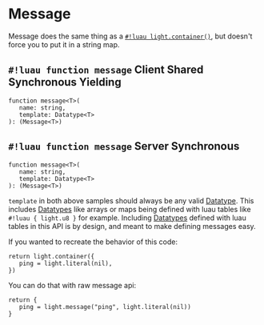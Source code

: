 # Message

Message does the same thing as a [`#!luau light.container()`](./container.md), but doesn't force you to put it in a
string map.

## `#!luau function message` <span class="md-tag md-tag-icon md-tag--client">Client</span> <span class="md-tag md-tag-icon md-tag--shared">Shared</span> <span class="md-tag md-tag-icon md-tag--sync">Synchronous</span> <span class="md-tag md-tag-icon md-tag--async">Yielding</span>

```luau
function message<T>(
   name: string,
   template: Datatype<T>
): (Message<T>)
```

## `#!luau function message` <span class="md-tag md-tag-icon md-tag--server">Server</span> <span class="md-tag md-tag-icon md-tag--sync">Synchronous</span>

```luau
function message<T>(
   name: string,
   template: Datatype<T>
): (Message<T>)
```

`template` in both above samples should always be any valid [Datatype](../../../constants/datatypes/index.md).
This includes [Datatypes](../../../constants/datatypes/index.md) like arrays or maps being defined with luau tables like
`#!luau { light.u8 }` for example. Including [Datatypes](../../../constants/datatypes/index.md) defined with luau tables
in this API is by design, and meant to make defining messages easy.

If you wanted to recreate the behavior of this code:

```luau
return light.container({
   ping = light.literal(nil),
})
```

You can do that with raw message api:

```luau
return {
   ping = light.message("ping", light.literal(nil))
}
```
